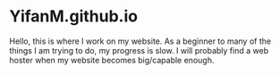 # YifanM.github.io

Hello, this is where I work on my website. As a beginner to many of the things I am trying to do, my progress is slow. I will probably find a web hoster when my website becomes big/capable enough.
